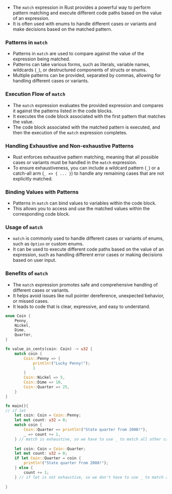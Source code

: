 - The `match` expression in Rust provides a powerful way to perform pattern matching and execute different code paths based on the value of an expression.
- It is often used with enums to handle different cases or variants and make decisions based on the matched pattern.

### Patterns in `match`

- Patterns in `match` are used to compare against the value of the expression being matched.
- Patterns can take various forms, such as literals, variable names, wildcards (`_`), or destructured components of structs or enums.
- Multiple patterns can be provided, separated by commas, allowing for handling different cases or variants.

### Execution Flow of `match`

- The `match` expression evaluates the provided expression and compares it against the patterns listed in the code blocks.
- It executes the code block associated with the first pattern that matches the value.
- The code block associated with the matched pattern is executed, and then the execution of the `match` expression completes.

### Handling Exhaustive and Non-exhaustive Patterns

- Rust enforces exhaustive pattern matching, meaning that all possible cases or variants must be handled in the `match` expression.
- To ensure exhaustiveness, you can include a wildcard pattern (`_`) or a catch-all arm (`_ => { ... }`) to handle any remaining cases that are not explicitly matched.

### Binding Values with Patterns

- Patterns in `match` can bind values to variables within the code block.
- This allows you to access and use the matched values within the corresponding code block.

### Usage of `match`

- `match` is commonly used to handle different cases or variants of enums, such as `Option` or custom enums.
- It can be used to execute different code paths based on the value of an expression, such as handling different error cases or making decisions based on user input.

### Benefits of `match`

- The `match` expression promotes safe and comprehensive handling of different cases or variants.
- It helps avoid issues like null pointer dereference, unexpected behavior, or missed cases.
- It leads to code that is clear, expressive, and easy to understand.


```rust
enum Coin {
    Penny,
    Nickel,
    Dime,
    Quarter,
}

fn value_in_cents(coin: Coin) -> u32 {
    match coin {
        Coin::Penny => {
            println!("Lucky Penny!");
            1
        }
        Coin::Nickel => 5,
        Coin::Dime => 10,
        Coin::Quarter => 25,
    }
}

fn main(){
// if let
    let coin: Coin = Coin::Penny;
    let mut count: u32 = 0;
    match coin {
        Coin::Quarter => println!("State quarter from 2008!"),
        _ => count += 1,
    } // match is exhaustive, so we have to use _ to match all other cases.
    
    let coin: Coin = Coin::Quarter;
    let mut count: u32 = 0;
    if let Coin::Quarter = coin {
        println!("State quarter from 2008!");
    } else {
        count += 1;
    } // if let is not exhaustive, so we don't have to use _ to match all other cases.
    
}
```
